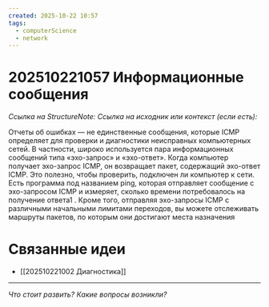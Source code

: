 ```yaml
---
created: 2025-10-22 10:57
tags:
  - computerScience
  - network
---
```

# 202510221057 Информационные сообщения

*Ссылка на StructureNote:*
*Ссылка на исходник или контекст (если есть):*

Отчеты об ошибках — не единственные сообщения, которые ICMP определяет для проверки и диагностики неисправных компьютерных сетей. В частности, широко используется пара информационных сообщений типа «эхо-запрос» и «эхо-ответ». Когда компьютер получает эхо-запрос ICMP, он возвращает пакет, содержащий эхо-ответ ICMP. Это полезно, чтобы проверить, подключен ли компьютер к сети. Есть программа под названием ping, которая отправляет сообщение с эхо-запросом ICMP и измеряет, сколько времени потребовалось на получение ответа1 . Кроме того, отправляя эхо-запросы ICMP с различными начальными лимитами переходов, вы можете отслеживать маршруты пакетов, по которым они достигают места назначения

# Связанные идеи

- [[202510221002 Диагностика]]

---

*Что стоит развить? Какие вопросы возникли?*
